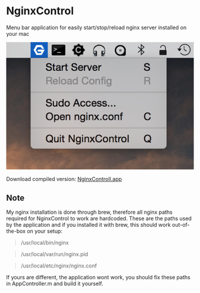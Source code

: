 NginxControl
============

Menu bar application for easily start/stop/reload nginx server installed on your mac

![alt tag](https://github.com/ptfly/NginxControl/blob/master/screenshot.png)

Download compiled version: [NginxControll.app](https://github.com/ptfly/NginxControl/blob/master/NginxControl.zip)

## Note 
My nginx installation is done through brew, therefore all nginx paths required for NginxControl to work are hardcoded.
These are the paths used by the application and if you installed it with brew, this should work out-of-the-box on your setup:

> /usr/local/bin/nginx

> /usr/local/var/run/nginx.pid

> /usr/local/etc/nginx/nginx.conf

If yours are different, the application wont work, you should fix these paths in AppController.m and build it yourself.
